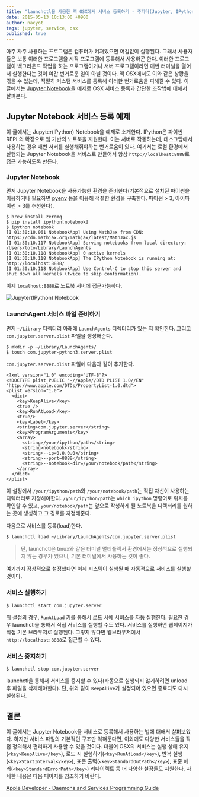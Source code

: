 ```yaml
---
title: "launchctl을 사용한 맥 OSX에서 서비스 등록하기 - 주피터(Jupyter, IPython >= 3) 노트북 서비스 등록 예제"
date: 2015-05-13 10:13:00 +0900
author: nacyot
tags: jupyter, service, osx
published: true
---
```


아주 자주 사용하는 프로그램은 컴퓨터가 켜져있으면 어김없이 실행된다. 그래서 사용자들은 보통 이러한 프로그램을 시작 프로그램에 등록해서 사용하곤 한다. 이러한 프로그램이 백그라운드 작업을 하는 프로그램이거나 서버 프로그램이라면 매번 터미널을 열어서 실행한다는 것이 여간 번거로운 일이 아닐 것이다. 맥 OSX에서도 이와 같은 상황을 겪을 수 있는데, 적절히 커스텀 서비스를 등록해 이러한 번거로움을 피해갈 수 있다. 이 글에서는 [Jupyter Notebook][jupyter]을 예제로 OSX 서비스 등록과 간단한 조작법에 대해서 살펴본다.

[jupyter]: http://www.jupyter.org/

<!--more-->

## Jupyter Notebook 서비스 등록 예제

이 글에서는 Jupyter(IPython) Notebook을 예제로 소개한다. IPython은 파이썬 REPL의 확장으로 웹 기반의 노트북을 지원한다. 이는 서버로 작동하는데, 데스크탑에서 사용하는 경우 매번 서버를 실행해줘야하는 번거로움이 있다. 여기서는 로컬 환경에서 실행되는 Jupyter Notebook을 서비스로 만들어서 항상 `http://localhost:8888`로 접근 가능하도록 만든다.

### Jupyter Notebook

먼저 Jupyter Notebook을 사용가능한 환경을 준비한다(기본적으로 설치된 파이썬을 이용하거나 필요하면 [pyenv] 등을 이용해 적절한 환경을 구축한다. 파이썬 > 3, 아이파이썬 > 3를 추천한다). 

[pyenv]: https://github.com/yyuu/pyenv

```
$ brew install zeromq
$ pip install ipython[notebook]
$ ipython notebook
[I 01:30:10.061 NotebookApp] Using MathJax from CDN: https://cdn.mathjax.org/mathjax/latest/MathJax.js
[I 01:30:10.117 NotebookApp] Serving notebooks from local directory: /Users/toto/Library/LaunchAgents
[I 01:30:10.118 NotebookApp] 0 active kernels
[I 01:30:10.118 NotebookApp] The IPython Notebook is running at: http://localhost:8888/
[I 01:30:10.118 NotebookApp] Use Control-C to stop this server and shut down all kernels (twice to skip confirmation).
```

이제 `localhost:8888`로 노트북 서버에 접근가능하다.

![Jupyter(IPython) Notebook](http://imgur.com/rbIGYXi)

### LaunchAgent 서비스 파일 준비하기

먼저 `~/Library` 디렉터리 아래에 `LaunchAgents` 디렉터리가 있는 지 확인한다. 그리고 `com.jupyter.server.plist` 파일을 생성해준다.

```
$ mkdir -p ~/Library/LaunchAgents/
$ touch com.jupyter-python3.server.plist
```

`com.jupyter.server.plist` 파일에 다음과 같이 추가한다.

```
<?xml version="1.0" encoding="UTF-8"?>
<!DOCTYPE plist PUBLIC "-//Apple//DTD PLIST 1.0//EN" "http://www.apple.com/DTDs/PropertyList-1.0.dtd">
<plist version="1.0">
  <dict>
    <key>KeepAlive</key>
    <true />
    <key>RunAtLoad</key>
    <true/>
    <key>Label</key>
    <string>com.jupyter.server</string>
    <key>ProgramArguments</key>
    <array>
      <string>/your/ipython/path</string>
      <string>notebook</string>
      <string>--ip=0.0.0.0</string>
      <string>--port=8888</string>
      <string>--notebook-dir=/your/notebook/path</string>
    </array>
  </dict>
</plist>
```

이 설정에서 `/your/ipython/path`와 `/your/notebook/path`는 직접 자신이 사용하는 디렉터리로 지정해야한다. `/your/ipython/path`는 `which ipython` 명령어로 위치를 확인할 수 있고, `your/notebook/path`는 앞으로 작성하게 될 노트북을 디렉터리를 원하는 곳에 생성하고 그 경로를 지정해준다.

다음으로 서비스를 등록(load)한다.

```
$ launchctl load ~/Library/LaunchAgents/com.jupyter.server.plist
```

> 단, launchctl은 tmux와 같은 터미널 멀티플렉서 환경에서는 정상적으로 실행되지 않는 경우가 있으니, 기본 터미널에서 사용하는 것이 좋다.

여기까지 정상적으로 설정했다면 이제 시스템이 실행될 때 자동적으로 서비스를 실행할 것이다.

### 서비스 실행하기

```
$ launchctl start com.jupyter.server
```

위 설정의 경우, `RunAtLoad` 키를 통해서 로드 시에 서비스를 자동 실행한다. 필요한 경우 launchctl을 통해서 직접 서비스를 실행할 수도 있다. 서비스를 실행하면 웹페이지가 직접 기본 브라우저로 실행된다. 그렇지 않다면 웹브라우저에서 `http://localhost:8888`로 접근할 수 있다.

### 서비스 중지하기

```
$ launchctl stop com.jupyter.server
```

launchctl을 통해서 서비스를 중지할 수 있다(자동으로 실행되지 않게하려면 unload 후 파일을 삭제해야한다). 단, 위와 같이 `KeepAlive`가 설정되어 있으면 종료되도 다시 실행된다.

## 결론

이 글에서는 Jupyter Notebook을 서비스로 등록해서 사용하는 법에 대해서 살펴보았다. 하지만 서비스 파일의 기본적인 구조만 익혀둔다면, 이외에도 다양한 서비스들을 직접 정의해서 편리하게 사용할 수 있을 것이다. 더불어 OSX의 서비스는 실행 상태 유지(`<key>KeepAlive</key>`), 로드 시 실행하기(`<key>RunAtLoad</key>`), 반복 실행(`<key>StartInterval</key>`), 표준 출력(`<key>StandardOutPath</key>`), 표준 에러(`<key>StandardErrorPath</key>`) 리다이렉트 등 더 다양한 설정들도 지원한다. 자세한 내용은 다음 페이지를 참조하기 바란다.

[Apple Developer - Daemons and Services Programming Guide][daemon]

[daemon]: https://developer.apple.com/library/mac/documentation/MacOSX/Conceptual/BPSystemStartup/Chapters/CreatingLaunchdJobs.html
